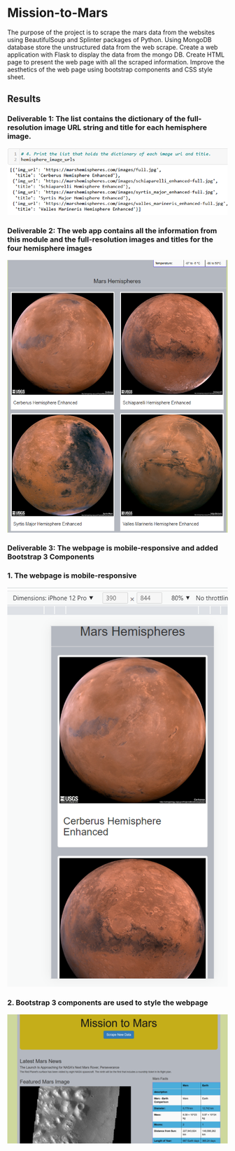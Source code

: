 # Mission-to-Mars

The purpose of the project is to scrape the mars data from the websites using BeautifulSoup and Splinter packages of Python.
Using MongoDB database store the unstructured data from the web scrape.
Create a web application with Flask to display the data from the mongo DB. 
Create HTML page to present the web page with all the scraped information.
Improve the aesthetics of the web page using bootstrap components and CSS style sheet.

## Results

### Deliverable 1: The list contains the dictionary of the full-resolution image URL string and title for each hemisphere image.

![Mars hemisphere image urls and titles](Resources/imageurlandtitle.png?raw=true)


### Deliverable 2: The web app contains all the information from this module and the full-resolution images and titles for the four hemisphere images

![Mars hemisphere image urls and titles](Resources/MarsHemisphere.png?raw=true)


### Deliverable 3: The webpage is mobile-responsive and added Bootstrap 3 Components 

### 1. The webpage is mobile-responsive 

![Mars hemisphere image urls and titles](Resources/compatibilityiphone12Pro.png?raw=true)


### 2. Bootstrap 3 components are used to style the webpage 
![Mars hemisphere image urls and titles](Resources/Bootstrap3Webpage.png?raw=true)

